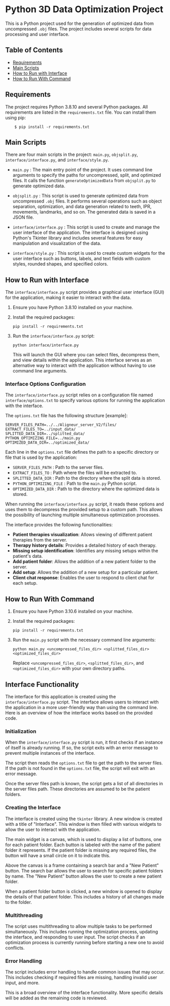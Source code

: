 # Python 3D Data Optimization Project

This is a Python project used for the generation of optimized data from uncompressed `.obj` files. The project includes several scripts for data processing and user interface.

## Table of Contents
- [Requirements](#requirements)
- [Main Scripts](#main-scripts)
- [How to Run with Interface](#how-to-run-with-interface)
- [How to Run With Command](#how-to-run-with-command)

## Requirements

The project requires Python 3.8.10 and several Python packages. All requirements are listed in the `requirements.txt` file. You can install them using pip:

```
    $ pip install -r requirements.txt
```

## Main Scripts

There are four main scripts in the project: `main.py`, `objsplit.py`, `interface/interface.py`, and `interface/style.py`.

- `main.py` : The main entry point of the project. It uses command line arguments to specify the paths for uncompressed, split, and optimized files. It calls the function `generateOptimizedData` from `objsplit.py` to generate optimized data.

- `objsplit.py` : This script is used to generate optimized data from uncompressed `.obj` files. It performs several operations such as object separation, optimization, and data generation related to teeth, IPR, movements, landmarks, and so on. The generated data is saved in a JSON file.

- `interface/interface.py` : This script is used to create and manage the user interface of the application. The interface is designed using Python's Tkinter library and includes several features for easy manipulation and visualization of the data.

- `interface/style.py` : This script is used to create custom widgets for the user interface such as buttons, labels, and text fields with custom styles, rounded shapes, and specified colors.


## How to Run with Interface

The `interface/interface.py` script provides a graphical user interface (GUI) for the application, making it easier to interact with the data.

1. Ensure you have Python 3.8.10 installed on your machine.

2. Install the required packages:

    ```
    pip install -r requirements.txt
    ```

3. Run the `interface/interface.py` script:

    ```
    python interface/interface.py
    ```

    This will launch the GUI where you can select files, decompress them, and view details within the application. This interface serves as an alternative way to interact with the application without having to use command line arguments.

### Interface Options Configuration

The `interface/interface.py` script relies on a configuration file named `interface/options.txt` to specify various options for running the application with the interface.

The `options.txt` file has the following structure [example]:

```
SERVER_FILES_PATH=../../Aligneur_server_V2/files/
EXTRACT_FILES_TO=../input_data/
SPLITTED_DATA_DIR=../splitted_data/
PYTHON_OPTIMIZING_FILE=../main.py
OPTIMIZED_DATA_DIR=../optimized_data/
```


Each line in the `options.txt` file defines the path to a specific directory or file that is used by the application:

- `SERVER_FILES_PATH` : Path to the server files.
- `EXTRACT_FILES_TO` : Path where the files will be extracted to.
- `SPLITTED_DATA_DIR` : Path to the directory where the split data is stored.
- `PYTHON_OPTIMIZING_FILE` : Path to the `main.py` Python script.
- `OPTIMIZED_DATA_DIR` : Path to the directory where the optimized data is stored.

When running the `interface/interface.py` script, it reads these options and uses them to decompress the provided setup to a custom path. This allows the possibility of launching multiple simultaneous optimization processes. 

The interface provides the following functionalities:

- **Patient therapies visualization**: Allows viewing of different patient therapies from the server.
- **Therapy history details**: Provides a detailed history of each therapy.
- **Missing setup identification**: Identifies any missing setups within the patient's data.
- **Add patient folder**: Allows the addition of a new patient folder to the server.
- **Add setup**: Allows the addition of a new setup for a particular patient.
- **Client chat response**: Enables the user to respond to client chat for each setup.


## How to Run With Command 

1. Ensure you have Python 3.10.6 installed on your machine.

2. Install the required packages:

    ```
    pip install -r requirements.txt
    ```

3. Run the `main.py` script with the necessary command line arguments:

    ```
    python main.py <uncompressed_files_dir> <splitted_files_dir> <optimized_files_dir>
    ```

    Replace `<uncompressed_files_dir>`, `<splitted_files_dir>`, and `<optimized_files_dir>` with your own directory paths.

## Interface Functionality

The interface for this application is created using the `interface/interface.py` script. The interface allows users to interact with the application in a more user-friendly way than using the command line. Here is an overview of how the interface works based on the provided code.

### Initialization

When the `interface/interface.py` script is run, it first checks if an instance of itself is already running. If so, the script exits with an error message to prevent multiple instances of the interface.

The script then reads the `options.txt` file to get the path to the server files. If the path is not found in the `options.txt` file, the script will exit with an error message.

Once the server files path is known, the script gets a list of all directories in the server files path. These directories are assumed to be the patient folders.

### Creating the Interface

The interface is created using the `tkinter` library. A new window is created with a title of "Interface". This window is then filled with various widgets to allow the user to interact with the application.

The main widget is a canvas, which is used to display a list of buttons, one for each patient folder. Each button is labeled with the name of the patient folder it represents. If the patient folder is missing any required files, the button will have a small circle on it to indicate this.

Above the canvas is a frame containing a search bar and a "New Patient" button. The search bar allows the user to search for specific patient folders by name. The "New Patient" button allows the user to create a new patient folder.

When a patient folder button is clicked, a new window is opened to display the details of that patient folder. This includes a history of all changes made to the folder.

### Multithreading

The script uses multithreading to allow multiple tasks to be performed simultaneously. This includes running the optimization process, updating the interface, and responding to user input. The script checks if an optimization process is currently running before starting a new one to avoid conflicts.

### Error Handling

The script includes error handling to handle common issues that may occur. This includes checking if required files are missing, handling invalid user input, and more.

This is a broad overview of the interface functionality. More specific details will be added as the remaining code is reviewed.



